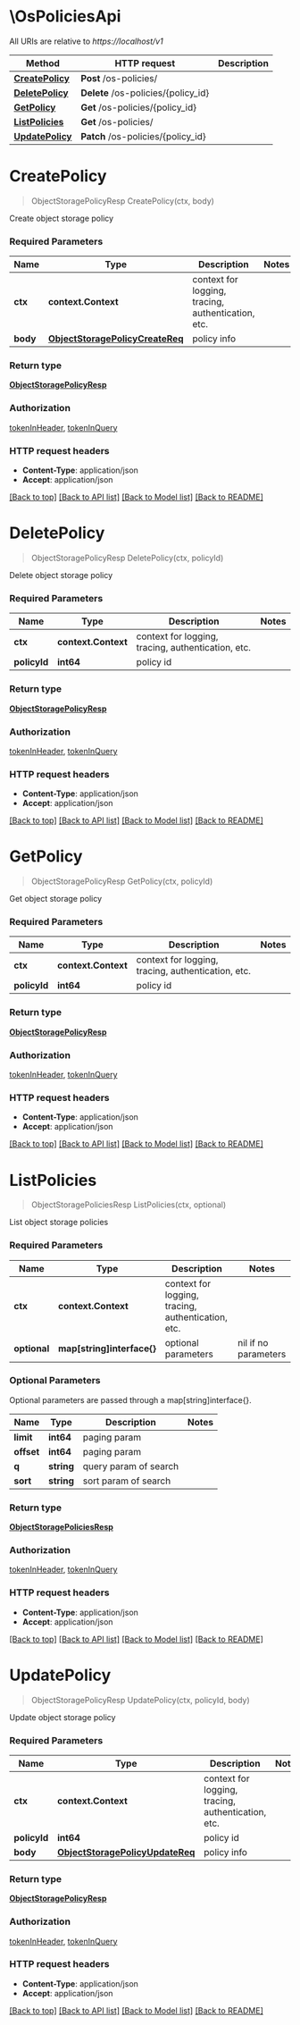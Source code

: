 # \OsPoliciesApi

All URIs are relative to *https://localhost/v1*

Method | HTTP request | Description
------------- | ------------- | -------------
[**CreatePolicy**](OsPoliciesApi.md#CreatePolicy) | **Post** /os-policies/ | 
[**DeletePolicy**](OsPoliciesApi.md#DeletePolicy) | **Delete** /os-policies/{policy_id} | 
[**GetPolicy**](OsPoliciesApi.md#GetPolicy) | **Get** /os-policies/{policy_id} | 
[**ListPolicies**](OsPoliciesApi.md#ListPolicies) | **Get** /os-policies/ | 
[**UpdatePolicy**](OsPoliciesApi.md#UpdatePolicy) | **Patch** /os-policies/{policy_id} | 


# **CreatePolicy**
> ObjectStoragePolicyResp CreatePolicy(ctx, body)


Create object storage policy

### Required Parameters

Name | Type | Description  | Notes
------------- | ------------- | ------------- | -------------
 **ctx** | **context.Context** | context for logging, tracing, authentication, etc.
  **body** | [**ObjectStoragePolicyCreateReq**](ObjectStoragePolicyCreateReq.md)| policy info | 

### Return type

[**ObjectStoragePolicyResp**](ObjectStoragePolicyResp.md)

### Authorization

[tokenInHeader](../README.md#tokenInHeader), [tokenInQuery](../README.md#tokenInQuery)

### HTTP request headers

 - **Content-Type**: application/json
 - **Accept**: application/json

[[Back to top]](#) [[Back to API list]](../README.md#documentation-for-api-endpoints) [[Back to Model list]](../README.md#documentation-for-models) [[Back to README]](../README.md)

# **DeletePolicy**
> ObjectStoragePolicyResp DeletePolicy(ctx, policyId)


Delete object storage policy

### Required Parameters

Name | Type | Description  | Notes
------------- | ------------- | ------------- | -------------
 **ctx** | **context.Context** | context for logging, tracing, authentication, etc.
  **policyId** | **int64**| policy id | 

### Return type

[**ObjectStoragePolicyResp**](ObjectStoragePolicyResp.md)

### Authorization

[tokenInHeader](../README.md#tokenInHeader), [tokenInQuery](../README.md#tokenInQuery)

### HTTP request headers

 - **Content-Type**: application/json
 - **Accept**: application/json

[[Back to top]](#) [[Back to API list]](../README.md#documentation-for-api-endpoints) [[Back to Model list]](../README.md#documentation-for-models) [[Back to README]](../README.md)

# **GetPolicy**
> ObjectStoragePolicyResp GetPolicy(ctx, policyId)


Get object storage policy

### Required Parameters

Name | Type | Description  | Notes
------------- | ------------- | ------------- | -------------
 **ctx** | **context.Context** | context for logging, tracing, authentication, etc.
  **policyId** | **int64**| policy id | 

### Return type

[**ObjectStoragePolicyResp**](ObjectStoragePolicyResp.md)

### Authorization

[tokenInHeader](../README.md#tokenInHeader), [tokenInQuery](../README.md#tokenInQuery)

### HTTP request headers

 - **Content-Type**: application/json
 - **Accept**: application/json

[[Back to top]](#) [[Back to API list]](../README.md#documentation-for-api-endpoints) [[Back to Model list]](../README.md#documentation-for-models) [[Back to README]](../README.md)

# **ListPolicies**
> ObjectStoragePoliciesResp ListPolicies(ctx, optional)


List object storage policies

### Required Parameters

Name | Type | Description  | Notes
------------- | ------------- | ------------- | -------------
 **ctx** | **context.Context** | context for logging, tracing, authentication, etc.
 **optional** | **map[string]interface{}** | optional parameters | nil if no parameters

### Optional Parameters
Optional parameters are passed through a map[string]interface{}.

Name | Type | Description  | Notes
------------- | ------------- | ------------- | -------------
 **limit** | **int64**| paging param | 
 **offset** | **int64**| paging param | 
 **q** | **string**| query param of search | 
 **sort** | **string**| sort param of search | 

### Return type

[**ObjectStoragePoliciesResp**](ObjectStoragePoliciesResp.md)

### Authorization

[tokenInHeader](../README.md#tokenInHeader), [tokenInQuery](../README.md#tokenInQuery)

### HTTP request headers

 - **Content-Type**: application/json
 - **Accept**: application/json

[[Back to top]](#) [[Back to API list]](../README.md#documentation-for-api-endpoints) [[Back to Model list]](../README.md#documentation-for-models) [[Back to README]](../README.md)

# **UpdatePolicy**
> ObjectStoragePolicyResp UpdatePolicy(ctx, policyId, body)


Update object storage policy

### Required Parameters

Name | Type | Description  | Notes
------------- | ------------- | ------------- | -------------
 **ctx** | **context.Context** | context for logging, tracing, authentication, etc.
  **policyId** | **int64**| policy id | 
  **body** | [**ObjectStoragePolicyUpdateReq**](ObjectStoragePolicyUpdateReq.md)| policy info | 

### Return type

[**ObjectStoragePolicyResp**](ObjectStoragePolicyResp.md)

### Authorization

[tokenInHeader](../README.md#tokenInHeader), [tokenInQuery](../README.md#tokenInQuery)

### HTTP request headers

 - **Content-Type**: application/json
 - **Accept**: application/json

[[Back to top]](#) [[Back to API list]](../README.md#documentation-for-api-endpoints) [[Back to Model list]](../README.md#documentation-for-models) [[Back to README]](../README.md)

